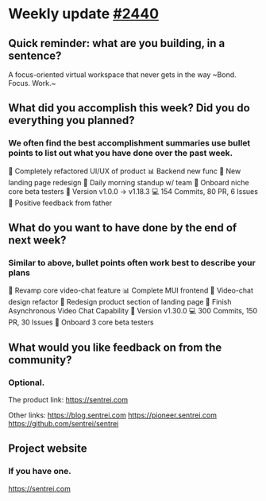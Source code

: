 # Weekly update [#2440](https://github.com/sentrei/sentrei/issues/2440)

## Quick reminder: what are you building, in a sentence?

A focus-oriented virtual workspace that never gets in the way ~Bond. Focus. Work.~

## What did you accomplish this week? Did you do everything you planned?

### We often find the best accomplishment summaries use bullet points to list out what you have done over the past week.

🏁 Completely refactored UI/UX of product
📊 Backend new func
💅 New landing page redesign
🌈 Daily morning standup w/ team
👤 Onboard niche core beta testers
🚀 Version v1.0.0 -> v1.18.3
💻 154 Commits, 80 PR, 6 Issues
🚗 Positive feedback from father

## What do you want to have done by the end of next week?

### Similar to above, bullet points often work best to describe your plans

🏁 Revamp core video-chat feature
📊 Complete MUI frontend
💅 Video-chat design refactor
🌈 Redesign product section of landing page
👤 Finish Asynchronous Video Chat Capability
🚀 Version v1.30.0
💻 300 Commits, 150 PR, 30 Issues
🚗 Onboard 3 core beta testers

## What would you like feedback on from the community?

### Optional.

The product link:
https://sentrei.com

Other links:
https://blog.sentrei.com
https://pioneer.sentrei.com
https://github.com/sentrei/sentrei

## Project website

### If you have one.

https://sentrei.com
